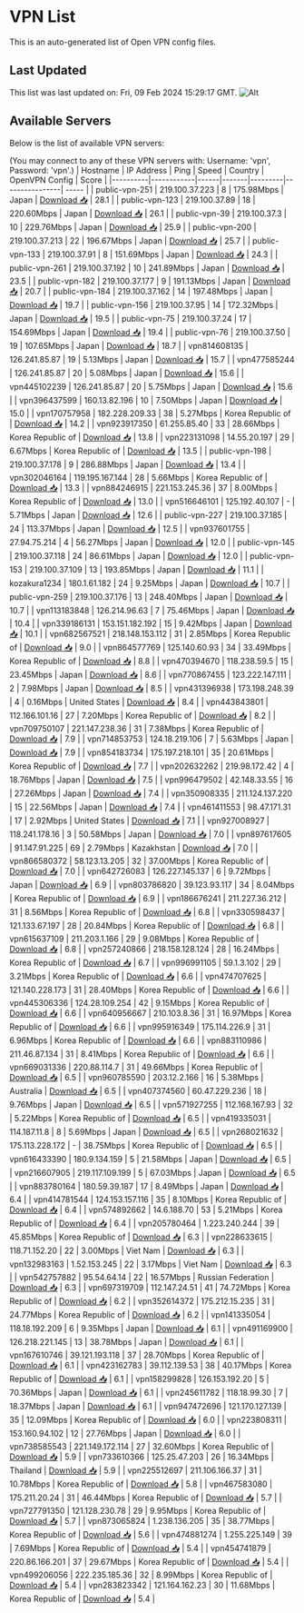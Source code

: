 # VPN List

This is an auto-generated list of Open VPN config files.

## Last Updated

This list was last updated on: Fri, 09 Feb 2024 15:29:17 GMT.
![Alt](https://repobeats.axiom.co/api/embed/186b98318ef1479477931607c1ad7d823f12451f.svg "Repobeats analytics image")

## Available Servers

Below is the list of available VPN servers:

(You may connect to any of these VPN servers with: Username: 'vpn', Password: 'vpn'.)
| Hostname | IP Address | Ping | Speed | Country | OpenVPN Config | Score |
|----------|------------|------|-------|---------|----------------| ----- |
| public-vpn-251 | 219.100.37.223 | 8 | 175.98Mbps | Japan | [Download 📥](./configs/server_0_JP.ovpn) | 28.1 |
| public-vpn-123 | 219.100.37.89 | 18 | 220.60Mbps | Japan | [Download 📥](./configs/server_1_JP.ovpn) | 26.1 |
| public-vpn-39 | 219.100.37.3 | 10 | 229.76Mbps | Japan | [Download 📥](./configs/server_2_JP.ovpn) | 25.9 |
| public-vpn-200 | 219.100.37.213 | 22 | 196.67Mbps | Japan | [Download 📥](./configs/server_3_JP.ovpn) | 25.7 |
| public-vpn-133 | 219.100.37.91 | 8 | 151.69Mbps | Japan | [Download 📥](./configs/server_4_JP.ovpn) | 24.3 |
| public-vpn-261 | 219.100.37.192 | 10 | 241.89Mbps | Japan | [Download 📥](./configs/server_5_JP.ovpn) | 23.5 |
| public-vpn-182 | 219.100.37.177 | 9 | 191.13Mbps | Japan | [Download 📥](./configs/server_6_JP.ovpn) | 20.7 |
| public-vpn-184 | 219.100.37.162 | 14 | 197.48Mbps | Japan | [Download 📥](./configs/server_7_JP.ovpn) | 19.7 |
| public-vpn-156 | 219.100.37.95 | 14 | 172.32Mbps | Japan | [Download 📥](./configs/server_8_JP.ovpn) | 19.5 |
| public-vpn-75 | 219.100.37.24 | 17 | 154.69Mbps | Japan | [Download 📥](./configs/server_9_JP.ovpn) | 19.4 |
| public-vpn-76 | 219.100.37.50 | 19 | 107.65Mbps | Japan | [Download 📥](./configs/server_10_JP.ovpn) | 18.7 |
| vpn814608135 | 126.241.85.87 | 19 | 5.13Mbps | Japan | [Download 📥](./configs/server_11_JP.ovpn) | 15.7 |
| vpn477585244 | 126.241.85.87 | 20 | 5.08Mbps | Japan | [Download 📥](./configs/server_12_JP.ovpn) | 15.6 |
| vpn445102239 | 126.241.85.87 | 20 | 5.75Mbps | Japan | [Download 📥](./configs/server_13_JP.ovpn) | 15.6 |
| vpn396437599 | 160.13.82.196 | 10 | 7.50Mbps | Japan | [Download 📥](./configs/server_14_JP.ovpn) | 15.0 |
| vpn170757958 | 182.228.209.33 | 38 | 5.27Mbps | Korea Republic of | [Download 📥](./configs/server_15_KR.ovpn) | 14.2 |
| vpn923917350 | 61.255.85.40 | 33 | 28.66Mbps | Korea Republic of | [Download 📥](./configs/server_16_KR.ovpn) | 13.8 |
| vpn223131098 | 14.55.20.197 | 29 | 6.67Mbps | Korea Republic of | [Download 📥](./configs/server_17_KR.ovpn) | 13.5 |
| public-vpn-198 | 219.100.37.178 | 9 | 286.88Mbps | Japan | [Download 📥](./configs/server_18_JP.ovpn) | 13.4 |
| vpn302046164 | 119.195.167.144 | 28 | 5.66Mbps | Korea Republic of | [Download 📥](./configs/server_19_KR.ovpn) | 13.3 |
| vpn884246915 | 221.153.245.36 | 37 | 8.00Mbps | Korea Republic of | [Download 📥](./configs/server_20_KR.ovpn) | 13.0 |
| vpn516646101 | 125.192.40.107 | - | 5.71Mbps | Japan | [Download 📥](./configs/server_21_JP.ovpn) | 12.6 |
| public-vpn-227 | 219.100.37.185 | 24 | 113.37Mbps | Japan | [Download 📥](./configs/server_22_JP.ovpn) | 12.5 |
| vpn937601755 | 27.94.75.214 | 4 | 56.27Mbps | Japan | [Download 📥](./configs/server_23_JP.ovpn) | 12.0 |
| public-vpn-145 | 219.100.37.118 | 24 | 86.61Mbps | Japan | [Download 📥](./configs/server_24_JP.ovpn) | 12.0 |
| public-vpn-153 | 219.100.37.109 | 13 | 193.85Mbps | Japan | [Download 📥](./configs/server_25_JP.ovpn) | 11.1 |
| kozakura1234 | 180.1.61.182 | 24 | 9.25Mbps | Japan | [Download 📥](./configs/server_26_JP.ovpn) | 10.7 |
| public-vpn-259 | 219.100.37.176 | 13 | 248.40Mbps | Japan | [Download 📥](./configs/server_27_JP.ovpn) | 10.7 |
| vpn113183848 | 126.214.96.63 | 7 | 75.46Mbps | Japan | [Download 📥](./configs/server_28_JP.ovpn) | 10.4 |
| vpn339186131 | 153.151.182.192 | 15 | 9.42Mbps | Japan | [Download 📥](./configs/server_29_JP.ovpn) | 10.1 |
| vpn682567521 | 218.148.153.112 | 31 | 2.85Mbps | Korea Republic of | [Download 📥](./configs/server_30_KR.ovpn) | 9.0 |
| vpn864577769 | 125.140.60.93 | 34 | 33.49Mbps | Korea Republic of | [Download 📥](./configs/server_31_KR.ovpn) | 8.8 |
| vpn470394670 | 118.238.59.5 | 15 | 23.45Mbps | Japan | [Download 📥](./configs/server_32_JP.ovpn) | 8.6 |
| vpn770867455 | 123.222.147.111 | 2 | 7.98Mbps | Japan | [Download 📥](./configs/server_33_JP.ovpn) | 8.5 |
| vpn431396938 | 173.198.248.39 | 4 | 0.16Mbps | United States | [Download 📥](./configs/server_34_US.ovpn) | 8.4 |
| vpn443843801 | 112.166.101.16 | 27 | 7.20Mbps | Korea Republic of | [Download 📥](./configs/server_35_KR.ovpn) | 8.2 |
| vpn709750107 | 221.147.238.36 | 31 | 7.38Mbps | Korea Republic of | [Download 📥](./configs/server_36_KR.ovpn) | 7.9 |
| vpn714853753 | 124.18.219.106 | 7 | 5.63Mbps | Japan | [Download 📥](./configs/server_37_JP.ovpn) | 7.9 |
| vpn854183734 | 175.197.218.101 | 35 | 20.61Mbps | Korea Republic of | [Download 📥](./configs/server_38_KR.ovpn) | 7.7 |
| vpn202632262 | 219.98.172.42 | 4 | 18.76Mbps | Japan | [Download 📥](./configs/server_39_JP.ovpn) | 7.5 |
| vpn996479502 | 42.148.33.55 | 16 | 27.26Mbps | Japan | [Download 📥](./configs/server_40_JP.ovpn) | 7.4 |
| vpn350908335 | 211.124.137.220 | 15 | 22.56Mbps | Japan | [Download 📥](./configs/server_41_JP.ovpn) | 7.4 |
| vpn461411553 | 98.47.171.31 | 17 | 2.92Mbps | United States | [Download 📥](./configs/server_42_US.ovpn) | 7.1 |
| vpn927008927 | 118.241.178.16 | 3 | 50.58Mbps | Japan | [Download 📥](./configs/server_43_JP.ovpn) | 7.0 |
| vpn897617605 | 91.147.91.225 | 69 | 2.79Mbps | Kazakhstan | [Download 📥](./configs/server_44_KZ.ovpn) | 7.0 |
| vpn866580372 | 58.123.13.205 | 32 | 37.00Mbps | Korea Republic of | [Download 📥](./configs/server_45_KR.ovpn) | 7.0 |
| vpn642726083 | 126.227.145.137 | 6 | 9.72Mbps | Japan | [Download 📥](./configs/server_46_JP.ovpn) | 6.9 |
| vpn803786820 | 39.123.93.117 | 34 | 8.04Mbps | Korea Republic of | [Download 📥](./configs/server_47_KR.ovpn) | 6.9 |
| vpn186676241 | 211.227.36.212 | 31 | 8.56Mbps | Korea Republic of | [Download 📥](./configs/server_48_KR.ovpn) | 6.8 |
| vpn330598437 | 121.133.67.197 | 28 | 20.84Mbps | Korea Republic of | [Download 📥](./configs/server_49_KR.ovpn) | 6.8 |
| vpn615637109 | 211.203.1.166 | 29 | 9.08Mbps | Korea Republic of | [Download 📥](./configs/server_50_KR.ovpn) | 6.8 |
| vpn257240866 | 218.158.128.124 | 28 | 16.24Mbps | Korea Republic of | [Download 📥](./configs/server_51_KR.ovpn) | 6.7 |
| vpn996991105 | 59.1.3.102 | 29 | 3.21Mbps | Korea Republic of | [Download 📥](./configs/server_52_KR.ovpn) | 6.6 |
| vpn474707625 | 121.140.228.173 | 31 | 28.40Mbps | Korea Republic of | [Download 📥](./configs/server_53_KR.ovpn) | 6.6 |
| vpn445306336 | 124.28.109.254 | 42 | 9.15Mbps | Korea Republic of | [Download 📥](./configs/server_54_KR.ovpn) | 6.6 |
| vpn640956667 | 210.103.8.36 | 31 | 16.97Mbps | Korea Republic of | [Download 📥](./configs/server_55_KR.ovpn) | 6.6 |
| vpn995916349 | 175.114.226.9 | 31 | 6.96Mbps | Korea Republic of | [Download 📥](./configs/server_56_KR.ovpn) | 6.6 |
| vpn883110986 | 211.46.87.134 | 31 | 8.41Mbps | Korea Republic of | [Download 📥](./configs/server_57_KR.ovpn) | 6.6 |
| vpn669031336 | 220.88.114.7 | 31 | 49.66Mbps | Korea Republic of | [Download 📥](./configs/server_58_KR.ovpn) | 6.5 |
| vpn960785590 | 203.12.2.166 | 16 | 5.38Mbps | Australia | [Download 📥](./configs/server_59_AU.ovpn) | 6.5 |
| vpn407374560 | 60.47.229.236 | 18 | 9.76Mbps | Japan | [Download 📥](./configs/server_60_JP.ovpn) | 6.5 |
| vpn571927255 | 112.168.167.93 | 32 | 5.22Mbps | Korea Republic of | [Download 📥](./configs/server_61_KR.ovpn) | 6.5 |
| vpn419335031 | 114.187.11.8 | 8 | 5.69Mbps | Japan | [Download 📥](./configs/server_62_JP.ovpn) | 6.5 |
| vpn268021632 | 175.113.228.172 | - | 38.75Mbps | Korea Republic of | [Download 📥](./configs/server_63_KR.ovpn) | 6.5 |
| vpn616433390 | 180.9.134.159 | 5 | 21.58Mbps | Japan | [Download 📥](./configs/server_64_JP.ovpn) | 6.5 |
| vpn216607905 | 219.117.109.199 | 5 | 67.03Mbps | Japan | [Download 📥](./configs/server_65_JP.ovpn) | 6.5 |
| vpn883780164 | 180.59.39.187 | 17 | 8.49Mbps | Japan | [Download 📥](./configs/server_66_JP.ovpn) | 6.4 |
| vpn414781544 | 124.153.157.116 | 35 | 8.10Mbps | Korea Republic of | [Download 📥](./configs/server_67_KR.ovpn) | 6.4 |
| vpn574892662 | 14.6.188.70 | 53 | 5.21Mbps | Korea Republic of | [Download 📥](./configs/server_68_KR.ovpn) | 6.4 |
| vpn205780464 | 1.223.240.244 | 39 | 45.85Mbps | Korea Republic of | [Download 📥](./configs/server_69_KR.ovpn) | 6.3 |
| vpn228633615 | 118.71.152.20 | 22 | 3.00Mbps | Viet Nam | [Download 📥](./configs/server_70_VN.ovpn) | 6.3 |
| vpn132983163 | 1.52.153.245 | 22 | 3.17Mbps | Viet Nam | [Download 📥](./configs/server_71_VN.ovpn) | 6.3 |
| vpn542757882 | 95.54.64.14 | 22 | 16.57Mbps | Russian Federation | [Download 📥](./configs/server_72_RU.ovpn) | 6.3 |
| vpn697319709 | 112.147.24.51 | 41 | 74.72Mbps | Korea Republic of | [Download 📥](./configs/server_73_KR.ovpn) | 6.2 |
| vpn352614372 | 175.212.15.235 | 31 | 24.77Mbps | Korea Republic of | [Download 📥](./configs/server_74_KR.ovpn) | 6.2 |
| vpn141335054 | 118.18.192.209 | 6 | 9.35Mbps | Japan | [Download 📥](./configs/server_75_JP.ovpn) | 6.1 |
| vpn491169900 | 126.218.221.145 | 13 | 38.78Mbps | Japan | [Download 📥](./configs/server_76_JP.ovpn) | 6.1 |
| vpn167610746 | 39.121.193.118 | 37 | 28.70Mbps | Korea Republic of | [Download 📥](./configs/server_77_KR.ovpn) | 6.1 |
| vpn423162783 | 39.112.139.53 | 38 | 40.17Mbps | Korea Republic of | [Download 📥](./configs/server_78_KR.ovpn) | 6.1 |
| vpn158299828 | 126.153.192.20 | 5 | 70.36Mbps | Japan | [Download 📥](./configs/server_79_JP.ovpn) | 6.1 |
| vpn245611782 | 118.18.99.30 | 7 | 18.37Mbps | Japan | [Download 📥](./configs/server_80_JP.ovpn) | 6.1 |
| vpn947472696 | 121.170.127.139 | 35 | 12.09Mbps | Korea Republic of | [Download 📥](./configs/server_81_KR.ovpn) | 6.0 |
| vpn223808311 | 153.160.94.102 | 12 | 27.76Mbps | Japan | [Download 📥](./configs/server_82_JP.ovpn) | 6.0 |
| vpn738585543 | 221.149.172.114 | 27 | 32.60Mbps | Korea Republic of | [Download 📥](./configs/server_83_KR.ovpn) | 5.9 |
| vpn733610366 | 125.25.47.203 | 26 | 16.34Mbps | Thailand | [Download 📥](./configs/server_84_TH.ovpn) | 5.9 |
| vpn225512697 | 211.106.166.37 | 31 | 10.78Mbps | Korea Republic of | [Download 📥](./configs/server_85_KR.ovpn) | 5.8 |
| vpn467583080 | 175.211.20.24 | 31 | 46.44Mbps | Korea Republic of | [Download 📥](./configs/server_86_KR.ovpn) | 5.7 |
| vpn727791350 | 121.128.230.78 | 29 | 9.95Mbps | Korea Republic of | [Download 📥](./configs/server_87_KR.ovpn) | 5.7 |
| vpn873065824 | 1.238.136.205 | 35 | 38.77Mbps | Korea Republic of | [Download 📥](./configs/server_88_KR.ovpn) | 5.6 |
| vpn474881274 | 1.255.225.149 | 39 | 7.69Mbps | Korea Republic of | [Download 📥](./configs/server_89_KR.ovpn) | 5.4 |
| vpn454741879 | 220.86.166.201 | 37 | 29.67Mbps | Korea Republic of | [Download 📥](./configs/server_90_KR.ovpn) | 5.4 |
| vpn499206056 | 222.235.185.36 | 32 | 8.99Mbps | Korea Republic of | [Download 📥](./configs/server_91_KR.ovpn) | 5.4 |
| vpn283823342 | 121.164.162.23 | 30 | 11.68Mbps | Korea Republic of | [Download 📥](./configs/server_92_KR.ovpn) | 5.4 |
